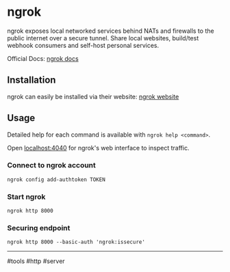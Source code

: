 # ngrok

ngrok exposes local networked services behind NATs and firewalls to the public internet over a secure tunnel. Share local websites, build/test webhook consumers and self-host personal services.

Official Docs: [ngrok docs](https://ngrok.com/docs/)

## Installation

ngrok can easily be installed via their website: [ngrok website](https://ngrok.com)

## Usage

Detailed help for each command is available with `ngrok help <command>`.

Open [localhost:4040](http://localhost:4040) for ngrok's web interface to inspect traffic.

### Connect to ngrok account

```shell
ngrok config add-authtoken TOKEN
```

### Start ngrok

```shell
ngrok http 8000
```

### Securing endpoint

```shell
ngrok http 8000 --basic-auth 'ngrok:issecure'
```

---

#tools #http #server